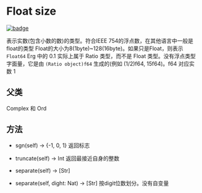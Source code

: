# Float size

[![badge](https://img.shields.io/endpoint.svg?url=https%3A%2F%2Fgezf7g7pd5.execute-api.ap-northeast-1.amazonaws.com%2Fdefault%2Fsource_up_to_date%3Fowner%3Derg-lang%26repos%3Derg%26ref%3Dmain%26path%3Ddoc/EN/API/types/classes/Float.md%26commit_hash%3Dd15cbbf7b33df0f78a575cff9679d84c36ea3ab1)](https://gezf7g7pd5.execute-api.ap-northeast-1.amazonaws.com/default/source_up_to_date?owner=erg-lang&repos=erg&ref=main&path=doc/EN/API/types/classes/Float.md&commit_hash=d15cbbf7b33df0f78a575cff9679d84c36ea3ab1)

表示实数(包含小数的数)的类型。符合IEEE 754的浮点数，在其他语言中一般是float的类型
Float的大小为8(1byte)~128(16byte)。如果只是Float，则表示`Float64`
Erg 中的 0.1 实际上属于 Ratio 类型，而不是 Float 类型。没有浮点类型字面量，它是由 `(Ratio object)f64` 生成的(例如 (1/2)f64, 15f64)。f64 对应实数 1

## 父类

Complex 和 Ord

## 方法

* sgn(self) -> {-1, 0, 1}
  返回标志

* truncate(self) -> Int
  返回最接近自身的整数

* separate(self) -> [Str]
* separate(self, dight: Nat) -> [Str]
  按digit位数划分。没有自变量
